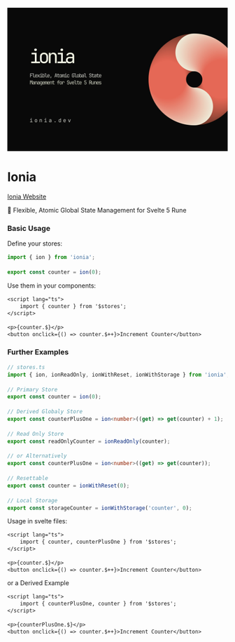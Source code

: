 ![Ionia](static/ionia.jpg)

# Ionia
[Ionia Website](https://ionia.dev)

📃 Flexible, Atomic Global State Management for Svelte 5 Rune

### Basic Usage

Define your stores:


```typescript
import { ion } from 'ionia';

export const counter = ion(0);
```

Use them in your components:

```svelte
<script lang="ts">
 	import { counter } from '$stores';
</script>

<p>{counter.$}</p>
<button onclick={() => counter.$++}>Increment Counter</button>
```

### Further Examples

```typescript
// stores.ts
import { ion, ionReadOnly, ionWithReset, ionWithStorage } from 'ionia';

// Primary Store
export const counter = ion(0);

// Derived Globaly Store
export const counterPlusOne = ion<number>((get) => get(counter) + 1);

// Read Only Store
export const readOnlyCounter = ionReadOnly(counter);

// or Alternatively
export const counterPlusOne = ion<number>((get) => get(counter));

// Resettable
export const counter = ionWithReset(0);

// Local Storage
export const storageCounter = ionWithStorage('counter', 0);
```

Usage in svelte files:

```svelte
<script lang="ts">
 	import { counter, counterPlusOne } from '$stores';
</script>

<p>{counter.$}</p>
<button onclick={() => counter.$++}>Increment Counter</button>
```

or a Derived Example

```svelte
<script lang="ts">
 	import { counterPlusOne, counter } from '$stores';
</script>

<p>{counterPlusOne.$}</p>
<button onclick={() => counter.$++}>Increment Counter</button>
```
